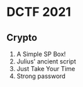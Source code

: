 # DCTF 2021

## Crypto
1. A Simple SP Box!
1. Julius' ancient script
1. Just Take Your Time
1. Strong password